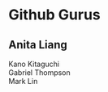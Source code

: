 <!DOCTYPE html>
<html> 
  <title>Fred</title>
    <h1>Github Gurus</h1>
  <h2>Anita Liang</h2>
  <p>Kano Kitaguchi <br> Gabriel Thompson <br> Mark Lin</p>
